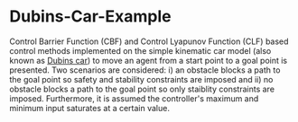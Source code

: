 # Dubins-Car-Example
Control Barrier Function (CBF) and Control Lyapunov Function (CLF) based control methods implemented on the simple kinematic car model (also known as [Dubins car](https://en.wikipedia.org/wiki/Dubins_path)) to move an agent from a start point to a goal point is presented. Two scenarios are considered: i) an obstacle blocks a path to the goal point so safety and stability constraints are imposed and ii) no obstacle blocks a path to the goal point so only staiblity constraints are imposed. Furthermore, it is assumed the controller's maximum and minimum input saturates at a certain value.
